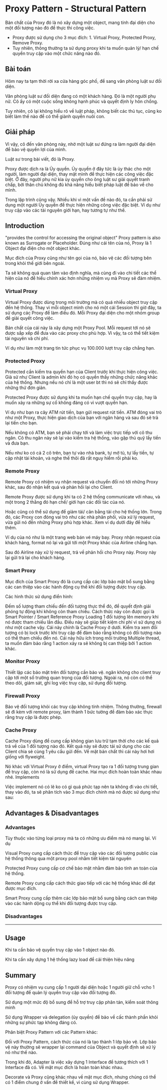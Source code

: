 # Proxy Pattern - Structural Pattern
Bản chất của Proxy đó là nó xây dựng một object, mang tính đại diện cho một đối tượng nào đó để thực thi công việc.

* Proxy được sử dụng cho 3 mục đích: 1. Virtual Proxy, Protected Proxy, Remove Proxy.
* Tuy nhiên, thông thường ta sử dụng proxy khi ta muốn quản lý/ hạn chế quyền truy cập vào một chức năng nào đó.

## Bài toán
Hôm nay ta tạm thời rời xa cửa hàng góc phố, để sang văn phòng luật sư đối diện.

Văn phòng luật sư đối diện đang có một khách hàng. Đó là một người phụ nữ. Cô ấy có một cuộc sống không hạnh phúc và quyết định ly hôn chồng.

Tuy nhiên, cô lại không hiểu rõ về luật pháp, không biết các thủ tục, cũng ko biết làm thế nào để có thể giành quyền nuôi con.

## Giải pháp
Vì vậy, cô đến văn phòng này, nhờ một luật sư đứng ra làm người đại diện để bảo vệ quyền lợi của mình.

Luật sư trong bài viết, đó là Proxy.

Proxy được dịch ra là Ủy quyền. Ủy quyền ở đây tức là ủy thác cho một người, làm người đại diện, thay mặt mình để thực hiện các công việc đặc biệt. Ở đây, người phụ nữ kia ủy quyền cho ông luật sư giải quyết tranh chấp, bởi thân chủ không đủ khả năng hiểu biết pháp luật để bảo về cho mình.

Trong lập trình cũng vậy. Nhiều khi vì một vấn đề nào đó, ta cần phải sử dụng một người Ủy quyền để thực hiện những công việc đặc biệt. Ví dụ như truy cập vào các tài nguyên giới hạn, hay tương tự như thế.

## Introduction
"provides the control for accessing the original object"
Proxy pattern is also known as Surrogate or Placeholder.
Đúng như cái tên của nó, Proxy là 1 Object đại điện cho một object khác.

Mục đích của Proxy cũng như tên gọi của nó, bảo vệ các đối tượng bên trong khỏi thế giới bên ngoài.

Ta sẽ không quá quan tâm vào định nghĩa, mà cùng đi vào chi tiết các thể hiện của nó để hiểu chính xác hơn những nhiệm vụ mà Proxy sẽ đảm nhiệm.

### Virtual Proxy
Virtual Proxy được dùng trong môi trường mà có quá nhiều object truy cập đến hệ thống. Thay vì mỗi object mình cho nó một cái Session thì giờ đây, ta sử dụng các Proxy để làm điều đó. Mỗi Proxy đại diện cho một nhóm group để giải quyết công việc.

Bản chất của cái này là xây dựng một Proxy Pool. Mỗi request tới nó sẽ được sắp xếp để đưa vào các proxy cho phù hợp. Vì vậy, ta có thể tiết kiệm tài nguyên và chi phí.

Ví dụ như làm một trang tin tức phục vụ 100.000 lượt truy cập chẳng hạn.

### Protected Proxy
Protected cần kiểm tra quyền hạn của Client trước khi thực hiện công việc. Giả sử như Client là admin khi đó họ có quyền thấy những chức năng khác của hệ thống. Nhưng nếu nó chỉ là một user bt thì nó sẽ chỉ thấy được những thứ đơn giản.

Protected Proxy được sử dụng khi ta muốn hạn chế quyền truy cập, hay là muốn xảy ra những sự cố không đáng có vì vượt quyền hạn.

Ví dụ như bạn ra cây ATM rút tiền, bạn gửi request rút tiền. ATM đóng vai trò như một Proxy, thực hiện giao dịch của bạn với ngân hàng và sau đó sẽ trả lại tiền cho bạn.

Nếu không có ATM, bạn sẽ phải chạy tới và làm việc trực tiếp với cô thu ngân. Cô thu ngân này sẽ lại vào kiểm tra hệ thống, vào gặp thủ quỹ lấy tiền và đưa bạn.

Nếu như ko có cả 2 cô trên, bạn tự vào nhà bank, tự mở tủ, tự lấy tiền, tự cập nhật tài khoản, và nghe thế thôi đã rất nguy hiểm rồi phải ko.

### Remote Proxy
Remote Proxy có nhiệm vụ nhận request và chuyển đổi nó tới những Proxy khác, sau đó nhận kết quả và phản hồi lại cho Client.

Remote Proxy được sử dụng khi ta có 2 hệ thống communicate với nhau, và một trong 2 thằng đó hạn chế/ giới hạn các đối tác của nó.

Hoặc cũng có thể sử dụng để giảm tải/ cân bằng tải cho hệ thống lớn. Trong đó, các Proxy con đóng vai trò như các nhà phân phối, vừa xử lý request, vừa gửi nó đến những Proxy phù hợp khác. Xem ví dụ dưới đây để hiểu thêm.

Ví dụ của nó như là một trang web bán vé máy bay. Proxy nhận request của khách hàng, format nó lại và gửi tới một Proxy khác của Airline chẳng hạn.

Sau đó Airline này xử lý request, trả về phản hồi cho Proxy này. Proxy này lại gửi trả lại cho khách hàng.

### Smart Proxy
Mục đích của Smart Proxy đó là cung cấp các lớp bảo mật bổ sung bằng các can thiệp vào các hành động cụ thế khỉ đối tượng được truy cập.

Các hình thức sử dụng điển hình:

Đếm số lượng tham chiếu đến đối tượng thực thể đó, để quyết định giải phóng tự động khi không còn tham chiếu. Cách thức này còn được gọi là Smart Pointer / Smart Reference Proxy
Loading 1 đối tượng lên memory khi nó được tham chiếu lần đầu. Điều này sẽ giúp tiết kiệm chi phí vì sử dụng nó như một cache vậy. Cái này chính là Cache Proxy ở dưới.
Kiểm tra xem đối tượng có bị lock trước khi truy cập để đảm bảo rằng không có đối tượng nào có thể tham chiếu đến nó. Cái này hữu ích trong môi trường Multiple thread, ta muốn đảm bảo rằng 1 action xảy ra sẽ không bị can thiệp bởi 1 action khác.

### Monitor Proxy
Thiết lập các bảo mật trên đối tượng cần bảo vệ. ngăn không cho client truy cập tới một số trường quan trọng của đối tượng. Ngoài ra, nó còn có thể theo dõi, giám sát, ghi log việc truy cập, sử dụng đối tượng.

### Firewall Proxy
Bảo vệ đối tượng khỏi các truy cập không tính nhiệm. Thông thường, firewall sẽ đi kèm với remote proxy, làm thành 1 bức tường để đảm bảo xác thực rằng truy cập là được phép.

### Cache Proxy
Cache Proxy dùng để cung cấp không gian lưu trữ tạm thời cho các kế quả trả về của 1 đối tượng nào đó. Kết quả này sẽ được tái sử dụng cho các Client chia sẻ cùng 1 yêu cầu gửi đến. Về mặt bản chất thì cái này hơi hơi giống với flyweight.

Nó khác với Virtual Proxy ở điểm, virtual Proxy tạo ra 1 đối tượng trung gian để truy cập, còn nó là sử dụng để cache. Hai mục đích hoàn toàn khác nhau nhé.
Implements

Việc implement nó có lẽ ko có gì quá phức tạp nên ta không đi vào chi tiết, thay vào đó, ta sẽ phân tích vào 3 mục đích chính mà nó được sử dụng như sau:

## Advantages & Disadvantages
### Advantages
Tùy thuộc vào từng loại proxy mà ta có những ưu điểm mà nó mang lại. Ví dụ

Visual Proxy cung cấp cách thức để truy cập vào các đối tượng public của hệ thống thông qua một proxy pool nhằm tiết kiệm tài nguyên

Protected Proxy cung cấp cơ chế bảo mật nhằm đảm bảo tính an toàn của hệ thống.

Remote Proxy cung cấp cách thức giao tiếp với các hệ thống khác để đạt được mục đích.

Smart Proxy cung cấp thêm các lớp bảo mật bổ sung bằng cách can thiệp vào các hành dộng cụ thể khi đối tượng được truy cập.

### Disadvantages
__________

## Usage
Khi ta cần bảo vệ quyền truy cập vào 1 object nào đó.

Khi ta cần xây dựng 1 hệ thống lazy load để cải thiện hiệu năng

## Summary
Proxy có nhiệm vụ cung cấp 1 người đại diện hoặc 1 người giữ chỗ vcho 1 đối tượng để quản lý quyền truy cập vào đối tượng đó.

Sử dụng một mức độ bổ sung để hỗ trợ truy cập phân tán, kiểm soát thông minh

Sử dụng Wrapper và delegation (ủy quyền) để bảo về cấc thành phần khỏi những sự phức tạp không đáng có.

Phân biệt Proxy Pattern với các Pattern khác:

Đối với Proxy Pattern, cách thức của nó là tạo thành 1 lớp bảo vệ. Lớp bảo vệ này thường sẽ wrapper lại command của Object và quyết định sẽ xử lý nó như thế nào.

Trong khi đó, Adapter là việc xây dựng 1 Interface để tương thích với 1 Interface đã có. Về mặt mục đích là hoàn toàn khác nhau.

Decorate và Proxy cũng khác nhau về mặt mục đích, nhưng chúng có thể có 1 điểm chung ở vấn đề thiết kế, vì cùng sử dụng Wrapper.